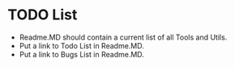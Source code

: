 # TODO List

 - Readme.MD should contain a current list of all Tools and Utils.
 - Put a link to Todo List in Readme.MD.
 - Put a link to Bugs List in Readme.MD.
